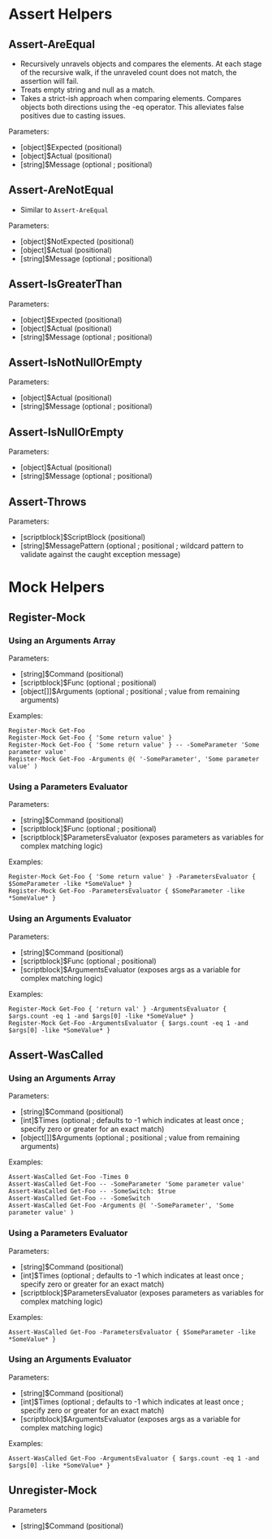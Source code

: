 # Assert Helpers

## Assert-AreEqual
 * Recursively unravels objects and compares the elements. At each stage of the recursive walk, if the unraveled count does not match, the assertion will fail.
 * Treats empty string and null as a match.
 * Takes a strict-ish approach when comparing elements. Compares objects both directions using the -eq operator. This alleviates false positives due to casting issues.

Parameters:
 * [object]$Expected (positional)
 * [object]$Actual (positional)
 * [string]$Message (optional ; positional)

## Assert-AreNotEqual
 * Similar to ```Assert-AreEqual```

Parameters:
 * [object]$NotExpected (positional)
 * [object]$Actual (positional)
 * [string]$Message (optional ; positional)

## Assert-IsGreaterThan
Parameters:
 * [object]$Expected (positional)
 * [object]$Actual (positional)
 * [string]$Message (optional ; positional)

## Assert-IsNotNullOrEmpty
Parameters:
 * [object]$Actual (positional)
 * [string]$Message (optional ; positional)

## Assert-IsNullOrEmpty
Parameters:
 * [object]$Actual (positional)
 * [string]$Message (optional ; positional)

## Assert-Throws
Parameters:
 * [scriptblock]$ScriptBlock (positional)
 * [string]$MessagePattern (optional ; positional ; wildcard pattern to validate against the caught exception message)

# Mock Helpers

## Register-Mock

### Using an Arguments Array
Parameters:
 * [string]$Command (positional)
 * [scriptblock]$Func (optional ; positional)
 * [object[]]$Arguments (optional ; positional ; value from remaining arguments)

Examples:

```
Register-Mock Get-Foo
Register-Mock Get-Foo { 'Some return value' }
Register-Mock Get-Foo { 'Some return value' } -- -SomeParameter 'Some parameter value'
Register-Mock Get-Foo -Arguments @( '-SomeParameter', 'Some parameter value' )
```

### Using a Parameters Evaluator
Parameters:
 * [string]$Command (positional)
 * [scriptblock]$Func (optional ; positional)
 * [scriptblock]$ParametersEvaluator (exposes parameters as variables for complex matching logic)

Examples:
```
Register-Mock Get-Foo { 'Some return value' } -ParametersEvaluator { $SomeParameter -like *SomeValue* }
Register-Mock Get-Foo -ParametersEvaluator { $SomeParameter -like *SomeValue* }
```

### Using an Arguments Evaluator
Parameters:
 * [string]$Command (positional)
 * [scriptblock]$Func (optional ; positional)
 * [scriptblock]$ArgumentsEvaluator (exposes args as a variable for complex matching logic)

Examples:
```
Register-Mock Get-Foo { 'return val' } -ArgumentsEvaluator { $args.count -eq 1 -and $args[0] -like *SomeValue* }
Register-Mock Get-Foo -ArgumentsEvaluator { $args.count -eq 1 -and $args[0] -like *SomeValue* }
```

## Assert-WasCalled

### Using an Arguments Array
Parameters:
 * [string]$Command (positional)
 * [int]$Times (optional ; defaults to -1 which indicates at least once ; specify zero or greater for an exact match)
 * [object[]]$Arguments (optional ; positional ; value from remaining arguments)

Examples:

```
Assert-WasCalled Get-Foo -Times 0
Assert-WasCalled Get-Foo -- -SomeParameter 'Some parameter value'
Assert-WasCalled Get-Foo -- -SomeSwitch: $true
Assert-WasCalled Get-Foo -- -SomeSwitch
Assert-WasCalled Get-Foo -Arguments @( '-SomeParameter', 'Some parameter value' )
```
### Using a Parameters Evaluator
Parameters:
 * [string]$Command (positional)
 * [int]$Times (optional ; defaults to -1 which indicates at least once ; specify zero or greater for an exact match)
 * [scriptblock]$ParametersEvaluator (exposes parameters as variables for complex matching logic)

Examples:
```
Assert-WasCalled Get-Foo -ParametersEvaluator { $SomeParameter -like *SomeValue* }
```

### Using an Arguments Evaluator
Parameters:
 * [string]$Command (positional)
 * [int]$Times (optional ; defaults to -1 which indicates at least once ; specify zero or greater for an exact match)
 * [scriptblock]$ArgumentsEvaluator (exposes args as a variable for complex matching logic)

Examples:
```
Assert-WasCalled Get-Foo -ArgumentsEvaluator { $args.count -eq 1 -and $args[0] -like *SomeValue* }
```

## Unregister-Mock

Parameters
 * [string]$Command (positional)

